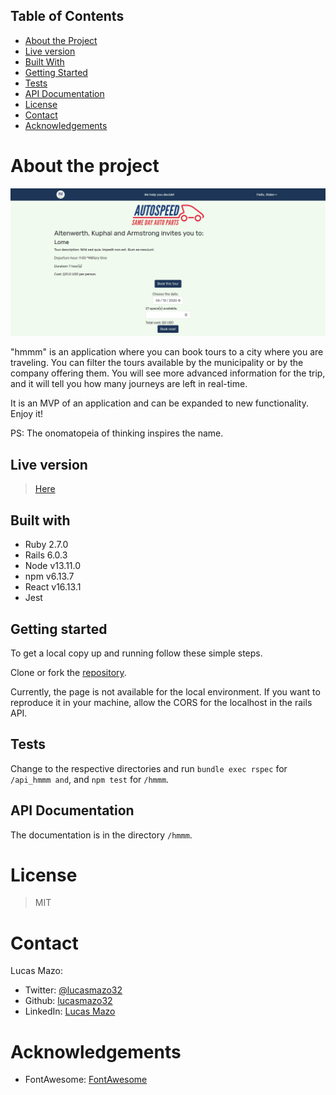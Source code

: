 ## Table of Contents
* [About the Project](#about-the-project)
* [Live version](#live-version)
* [Built With](#built-with)
* [Getting Started](#getting-started)
* [Tests](#tests)
* [API Documentation](#api-documentation)
* [License](#license)
* [Contact](#contact)
* [Acknowledgements](#acknowledgements)

<!-- about-the-project -->
# About the project

![image](screenshot.png)

"hmmm" is an application where you can book tours to a city where you are traveling. You can filter the tours available by the municipality or by the company offering them. You will see more advanced information for the trip, and it will tell you how many journeys are left in real-time.

It is an MVP of an application and can be expanded to new functionality. Enjoy it!

PS: The onomatopeia of thinking inspires the name.

## Live version

> [Here](https://5ed2d8af987c7a83ec3569bd--hmmm-app.netlify.app/)

## Built with

- Ruby 2.7.0
- Rails 6.0.3
- Node v13.11.0
- npm v6.13.7
- React v16.13.1
- Jest

## Getting started

To get a local copy up and running follow these simple steps.

Clone or fork the [repository]().

Currently, the page is not available for the local environment. If you want to reproduce it in your machine, allow the CORS for the localhost in the rails API.

## Tests

Change to the respective directories and run `bundle exec rspec` for `/api_hmmm and`, and `npm test` for `/hmmm`.

## API Documentation

The documentation is in the directory `/hmmm`.

# License

> MIT

# Contact
Lucas Mazo:

- Twitter: [@lucasmazo32](https://twitter.com/lucasmazo32)
- Github: [lucasmazo32](https://github.com/lucasmazo32)
- LinkedIn: [Lucas Mazo](https://www.linkedin.com/in/lucasmazo/)

# Acknowledgements

- FontAwesome: [FontAwesome](https://fontawesome.com/)